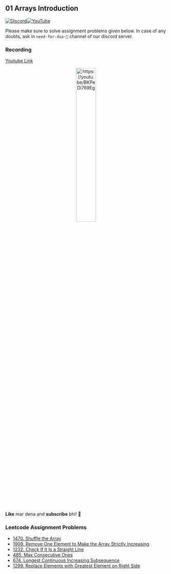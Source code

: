 ## 01 Arrays Introduction

[![Discord](https://img.shields.io/badge/Discord-%237289DA.svg?style=for-the-badge&logo=discord&logoColor=white)](https://discord.gg/XRhdQkMkQp)[![YouTube](https://img.shields.io/badge/YouTube-%23FF0000.svg?style=for-the-badge&logo=YouTube&logoColor=white)](https://www.youtube.com/channel/UCOr2tU9paYaosUIz0IH7MHg)

Please make sure to solve assignment problems given below. In case of any doubts, ask in `need-for-dsa-🎯` channel of our discord server.

### Recording

[Youtube Link](https://youtu.be/BKPeDi769Eg)

<p align="center">
  <a href="https://youtu.be/BKPeDi769Eg">
    <img src="https://img.youtube.com/vi/BKPeDi769Eg/0.jpg" width="35%" title="Preview" alt="https://youtu.be/BKPeDi769Eg">
  </a>
</p>

**Like** mar dena and **subscribe** bhi! 🙂

### Leetcode Assignment Problems

- [1470. Shuffle the Array](https://leetcode.com/problems/shuffle-the-array/)
- [1909. Remove One Element to Make the Array Strictly Increasing](https://leetcode.com/problems/remove-one-element-to-make-the-array-strictly-increasing/)
- [1232. Check If It Is a Straight Line](https://leetcode.com/problems/check-if-it-is-a-straight-line/)
- [485. Max Consecutive Ones](https://leetcode.com/problems/max-consecutive-ones/)
- [674. Longest Continuous Increasing Subsequence](https://leetcode.com/problems/longest-continuous-increasing-subsequence/)
- [1299. Replace Elements with Greatest Element on Right Side](https://leetcode.com/problems/replace-elements-with-greatest-element-on-right-side/)
